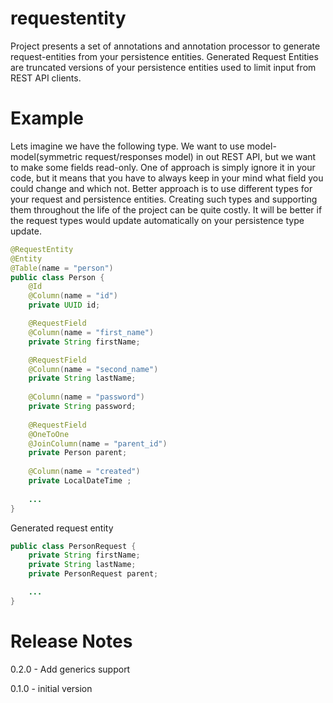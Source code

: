 # requestentity
Project presents a set of annotations and annotation processor to generate request-entities from your persistence entities.
Generated Request Entities are truncated versions of your persistence entities used to limit input from REST API clients.

# Example
Lets imagine we have the following type. We want to use model-model(symmetric request/responses model) in out REST API, 
but we want to make some fields read-only. One of approach is simply ignore it in your code, but it means that you have 
to always keep in your mind what field you could change and which not. Better approach is to use different types for your
request and persistence entities. Creating such types and supporting them throughout the life of the project can be quite costly. 
It will be better if the request types would update automatically on your persistence type update. 

```java
@RequestEntity
@Entity
@Table(name = "person")
public class Person {
    @Id
    @Column(name = "id")
    private UUID id;

    @RequestField
    @Column(name = "first_name")
    private String firstName;

    @RequestField
    @Column(name = "second_name")
    private String lastName;
    
    @Column(name = "password")
    private String password;
    
    @RequestField
    @OneToOne
    @JoinColumn(name = "parent_id")
    private Person parent;
    
    @Column(name = "created")
    private LocalDateTime ;
    
    ...
}
```

Generated request entity
```java
public class PersonRequest {
    private String firstName;
    private String lastName;
    private PersonRequest parent;

    ...
}
```

# Release Notes

0.2.0 - Add generics support

0.1.0 - initial version
